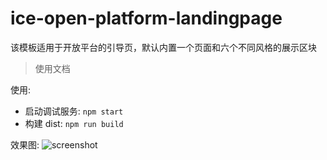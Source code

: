 # ice-open-platform-landingpage

该模板适用于开放平台的引导页，默认内置一个页面和六个不同风格的展示区块

> 使用文档

使用:

* 启动调试服务: `npm start`
* 构建 dist: `npm run build`



效果图:
![screenshot](https://img.alicdn.com/tfs/TB1F3SAuGmWBuNjy1XaXXXCbXXa-2840-1596.png)
